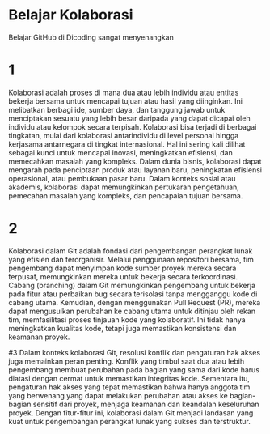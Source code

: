 # Belajar Kolaborasi
Belajar GitHub di Dicoding sangat menyenangkan

# 1 <br>
Kolaborasi adalah proses di mana dua atau lebih individu atau entitas bekerja bersama untuk mencapai tujuan atau hasil yang diinginkan. Ini melibatkan berbagi ide, sumber daya, dan tanggung jawab untuk menciptakan sesuatu yang lebih besar daripada yang dapat dicapai oleh individu atau kelompok secara terpisah. Kolaborasi bisa terjadi di berbagai tingkatan, mulai dari kolaborasi antarindividu di level personal hingga kerjasama antarnegara di tingkat internasional. Hal ini sering kali dilihat sebagai kunci untuk mencapai inovasi, meningkatkan efisiensi, dan memecahkan masalah yang kompleks. Dalam dunia bisnis, kolaborasi dapat mengarah pada penciptaan produk atau layanan baru, peningkatan efisiensi operasional, atau pembukaan pasar baru. Dalam konteks sosial atau akademis, kolaborasi dapat memungkinkan pertukaran pengetahuan, pemecahan masalah yang kompleks, dan pencapaian tujuan bersama.

# 2 <br>
Kolaborasi dalam Git adalah fondasi dari pengembangan perangkat lunak yang efisien dan terorganisir. Melalui penggunaan repositori bersama, tim pengembang dapat menyimpan kode sumber proyek mereka secara terpusat, memungkinkan mereka untuk bekerja secara terkoordinasi. Cabang (branching) dalam Git memungkinkan pengembang untuk bekerja pada fitur atau perbaikan bug secara terisolasi tanpa mengganggu kode di cabang utama. Kemudian, dengan menggunakan Pull Request (PR), mereka dapat mengusulkan perubahan ke cabang utama untuk ditinjau oleh rekan tim, memfasilitasi proses tinjauan kode yang kolaboratif. Ini tidak hanya meningkatkan kualitas kode, tetapi juga memastikan konsistensi dan keamanan proyek.

#3
Dalam konteks kolaborasi Git, resolusi konflik dan pengaturan hak akses juga memainkan peran penting. Konflik yang timbul saat dua atau lebih pengembang membuat perubahan pada bagian yang sama dari kode harus diatasi dengan cermat untuk memastikan integritas kode. Sementara itu, pengaturan hak akses yang tepat memastikan bahwa hanya anggota tim yang berwenang yang dapat melakukan perubahan atau akses ke bagian-bagian sensitif dari proyek, menjaga keamanan dan keandalan keseluruhan proyek. Dengan fitur-fitur ini, kolaborasi dalam Git menjadi landasan yang kuat untuk pengembangan perangkat lunak yang sukses dan terstruktur.
